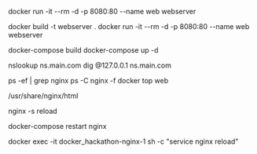 docker run -it --rm -d -p 8080:80 --name web webserver

docker build -t webserver .
docker run -it --rm -d -p 8080:80 --name web webserver

docker-compose build
docker-compose up -d

nslookup ns.main.com
dig @127.0.0.1 ns.main.com

ps -ef | grep nginx
ps -C nginx -f
docker top web

/usr/share/nginx/html

nginx -s reload



docker-compose restart nginx


docker exec -it docker_hackathon-nginx-1 sh -c "service nginx reload"